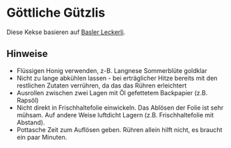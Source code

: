 # Göttliche Gützlis

Diese Kekse basieren auf [Basler Leckerli](https://www.kochbar.de/rezept/513025/Basler-Leckerli.html).

## Hinweise

* Flüssigen Honig verwenden, z-B. Langnese Sommerblüte goldklar
* Nicht zu lange abkühlen lassen - bei erträglicher Hitze bereits mit den restlichen Zutaten verrühren, da das das Rühren erleichtert
* Ausrollen zwischen zwei Lagen mit Öl gefettetem Backpapier (z.B. Rapsöl)
* Nicht direkt in Frischhaltefolie einwickeln. Das Ablösen der Folie ist sehr mühsam. Auf andere Weise luftdicht Lagern (z.B. Frischhaltefolie mit Abstand).
* Pottasche Zeit zum Auflösen geben. Rühren allein hilft nicht, es braucht ein paar Minuten.

